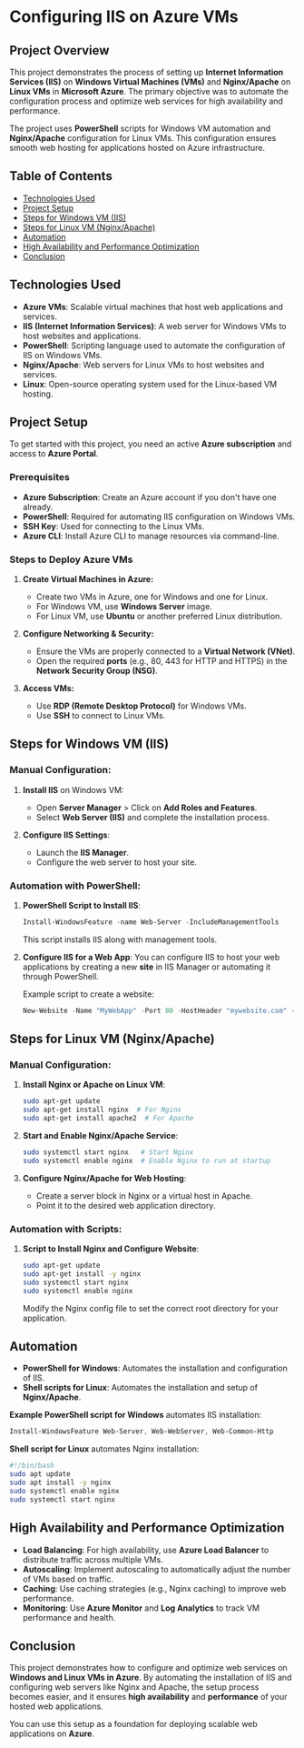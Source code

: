 # **Configuring IIS on Azure VMs**

## **Project Overview**
This project demonstrates the process of setting up **Internet Information Services (IIS)** on **Windows Virtual Machines (VMs)** and **Nginx/Apache** on **Linux VMs** in **Microsoft Azure**. The primary objective was to automate the configuration process and optimize web services for high availability and performance. 

The project uses **PowerShell** scripts for Windows VM automation and **Nginx/Apache** configuration for Linux VMs. This configuration ensures smooth web hosting for applications hosted on Azure infrastructure.

## **Table of Contents**
- [Technologies Used](#technologies-used)
- [Project Setup](#project-setup)
- [Steps for Windows VM (IIS)](#steps-for-windows-vm-iis)
- [Steps for Linux VM (Nginx/Apache)](#steps-for-linux-vm-nginxapache)
- [Automation](#automation)
- [High Availability and Performance Optimization](#high-availability-and-performance-optimization)
- [Conclusion](#conclusion)

## **Technologies Used**
- **Azure VMs**: Scalable virtual machines that host web applications and services.
- **IIS (Internet Information Services)**: A web server for Windows VMs to host websites and applications.
- **PowerShell**: Scripting language used to automate the configuration of IIS on Windows VMs.
- **Nginx/Apache**: Web servers for Linux VMs to host websites and services.
- **Linux**: Open-source operating system used for the Linux-based VM hosting.

## **Project Setup**

To get started with this project, you need an active **Azure subscription** and access to **Azure Portal**.

### Prerequisites
- **Azure Subscription**: Create an Azure account if you don't have one already.
- **PowerShell**: Required for automating IIS configuration on Windows VMs.
- **SSH Key**: Used for connecting to the Linux VMs.
- **Azure CLI**: Install Azure CLI to manage resources via command-line.
  
### Steps to Deploy Azure VMs
1. **Create Virtual Machines in Azure:**
   - Create two VMs in Azure, one for Windows and one for Linux.
   - For Windows VM, use **Windows Server** image.
   - For Linux VM, use **Ubuntu** or another preferred Linux distribution.
   
2. **Configure Networking & Security:**
   - Ensure the VMs are properly connected to a **Virtual Network (VNet)**.
   - Open the required **ports** (e.g., 80, 443 for HTTP and HTTPS) in the **Network Security Group (NSG)**.

3. **Access VMs:**
   - Use **RDP (Remote Desktop Protocol)** for Windows VMs.
   - Use **SSH** to connect to Linux VMs.

## **Steps for Windows VM (IIS)**

### Manual Configuration:
1. **Install IIS** on Windows VM:
   - Open **Server Manager** > Click on **Add Roles and Features**.
   - Select **Web Server (IIS)** and complete the installation process.

2. **Configure IIS Settings**:
   - Launch the **IIS Manager**.
   - Configure the web server to host your site.

### Automation with PowerShell:
1. **PowerShell Script to Install IIS**:
   ```powershell
   Install-WindowsFeature -name Web-Server -IncludeManagementTools
   ```
   This script installs IIS along with management tools.

2. **Configure IIS for a Web App**:
   You can configure IIS to host your web applications by creating a new **site** in IIS Manager or automating it through PowerShell.
   
   Example script to create a website:
   ```powershell
   New-Website -Name "MyWebApp" -Port 80 -HostHeader "mywebsite.com" -PhysicalPath "C:\inetpub\wwwroot"
   ```

## **Steps for Linux VM (Nginx/Apache)**

### Manual Configuration:
1. **Install Nginx or Apache on Linux VM**:
   ```bash
   sudo apt-get update
   sudo apt-get install nginx  # For Nginx
   sudo apt-get install apache2  # For Apache
   ```

2. **Start and Enable Nginx/Apache Service**:
   ```bash
   sudo systemctl start nginx   # Start Nginx
   sudo systemctl enable nginx  # Enable Nginx to run at startup
   ```

3. **Configure Nginx/Apache for Web Hosting**:
   - Create a server block in Nginx or a virtual host in Apache.
   - Point it to the desired web application directory.

### Automation with Scripts:
1. **Script to Install Nginx and Configure Website**:
   ```bash
   sudo apt-get update
   sudo apt-get install -y nginx
   sudo systemctl start nginx
   sudo systemctl enable nginx
   ```
   Modify the Nginx config file to set the correct root directory for your application.

## **Automation**

- **PowerShell for Windows**: Automates the installation and configuration of IIS.
- **Shell scripts for Linux**: Automates the installation and setup of **Nginx/Apache**.
  
**Example PowerShell script for Windows** automates IIS installation:
```powershell
Install-WindowsFeature Web-Server, Web-WebServer, Web-Common-Http
```

**Shell script for Linux** automates Nginx installation:
```bash
#!/bin/bash
sudo apt update
sudo apt install -y nginx
sudo systemctl enable nginx
sudo systemctl start nginx
```

## **High Availability and Performance Optimization**
- **Load Balancing**: For high availability, use **Azure Load Balancer** to distribute traffic across multiple VMs.
- **Autoscaling**: Implement autoscaling to automatically adjust the number of VMs based on traffic.
- **Caching**: Use caching strategies (e.g., Nginx caching) to improve web performance.
- **Monitoring**: Use **Azure Monitor** and **Log Analytics** to track VM performance and health.

## **Conclusion**

This project demonstrates how to configure and optimize web services on **Windows and Linux VMs in Azure**. By automating the installation of IIS and configuring web servers like Nginx and Apache, the setup process becomes easier, and it ensures **high availability** and **performance** of your hosted web applications.

You can use this setup as a foundation for deploying scalable web applications on **Azure**.

